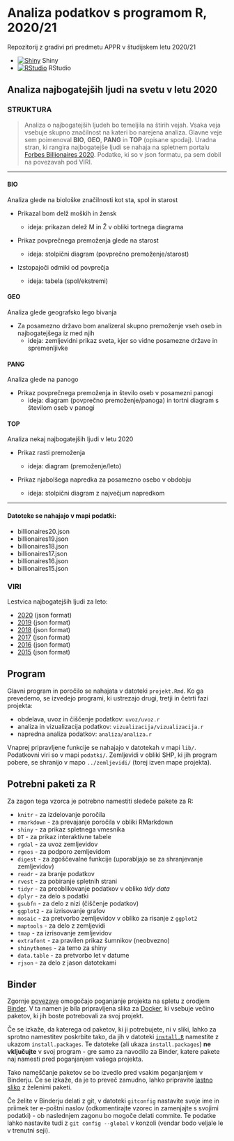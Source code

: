 # Analiza podatkov s programom R, 2020/21

Repozitorij z gradivi pri predmetu APPR v študijskem letu 2020/21

* [![Shiny](http://mybinder.org/badge.svg)](http://mybinder.org/v2/gh/vitorozman/APPR-2020-21/master?urlpath=shiny/APPR-2020-21/projekt.Rmd) Shiny
* [![RStudio](http://mybinder.org/badge.svg)](http://mybinder.org/v2/gh/vitorozman/APPR-2020-21/master?urlpath=rstudio) RStudio


## **Analiza najbogatejših ljudi na svetu v letu 2020**


### **STRUKTURA**

>Analiza o najbogatejših ljudeh bo temeljila na štirih vejah. Vsaka veja vsebuje skupno značilnost na kateri bo narejena analiza. Glavne veje sem poimenoval **BIO**, **GEO**, **PANG** in **TOP** (opisane spodaj). Uradna stran, ki rangira najbogatejše ljudi se nahaja na spletnem portalu [Forbes Billionaires 2020](https://www.forbes.com/billionaires/). Podatke, ki so v json formatu, pa sem dobil na povezavah pod VIRI.

---

#### BIO
Analiza glede na biološke značilnosti kot sta, spol in starost

* Prikazal bom delž moških in žensk
  * ideja: prikazan delež M in Ž v obliki tortnega diagrama

* Prikaz povprečnega premoženja glede na starost
  * ideja: stolpični diagram (povprečno premoženje/starost)

* Izstopajoči odmiki od povprečja
  * ideja: tabela (spol/ekstremi)

#### GEO
Analiza glede geografsko lego bivanja

* Za posamezno državo bom analizeral skupno premoženje vseh oseb in najbogatejšega iz med njih
  * ideja: zemljevidni prikaz sveta, kjer so vidne posamezne države in spremenljivke

#### PANG
Analiza glede na panogo

* Prikaz povprečnega premoženja in število oseb v posamezni panogi 
  * ideja: diagram (povprečno premoženje/panoga) in tortni diagram s številom oseb v panogi

#### TOP
Analiza nekaj najbogatejših ljudi v letu 2020

* Prikaz rasti premoženja
  * ideja: diagram (premoženje/leto)
  
* Prikaz njabolšega napredka za posamezno osebo v obdobju
  * ideja: stolpični diagram z največjum napredkom

---


#### **Datoteke se nahajajo v mapi podatki:**

* billionaires20.json
* billionaires19.json
* billionaires18.json
* billionaires17.json
* billionaires16.json
* billionaires15.json


### **VIRI**
Lestvica najbogatejših ljudi za leto:

* [2020](https://www.forbes.com/forbesapi/person/billionaires/2020/position/true.json) (json format)
* [2019](https://www.forbes.com/forbesapi/person/billionaires/2019/position/true.json) (json format) 
* [2018](https://www.forbes.com/forbesapi/person/billionaires/2018/position/true.json) (json format) 
* [2017](https://www.forbes.com/forbesapi/person/billionaires/2017/position/true.json) (json format) 
* [2016](https://www.forbes.com/forbesapi/person/billionaires/2016/position/true.json) (json format) 
* [2015](https://www.forbes.com/forbesapi/person/billionaires/2015/position/true.json) (json format) 

## Program

Glavni program in poročilo se nahajata v datoteki `projekt.Rmd`.
Ko ga prevedemo, se izvedejo programi, ki ustrezajo drugi, tretji in četrti fazi projekta:

* obdelava, uvoz in čiščenje podatkov: `uvoz/uvoz.r`
* analiza in vizualizacija podatkov: `vizualizacija/vizualizacija.r`
* napredna analiza podatkov: `analiza/analiza.r`

Vnaprej pripravljene funkcije se nahajajo v datotekah v mapi `lib/`.
Podatkovni viri so v mapi `podatki/`.
Zemljevidi v obliki SHP, ki jih program pobere,
se shranijo v mapo `../zemljevidi/` (torej izven mape projekta).

## Potrebni paketi za R

Za zagon tega vzorca je potrebno namestiti sledeče pakete za R:

* `knitr` - za izdelovanje poročila
* `rmarkdown` - za prevajanje poročila v obliki RMarkdown
* `shiny` - za prikaz spletnega vmesnika
* `DT` - za prikaz interaktivne tabele
* `rgdal` - za uvoz zemljevidov
* `rgeos` - za podporo zemljevidom
* `digest` - za zgoščevalne funkcije (uporabljajo se za shranjevanje zemljevidov)
* `readr` - za branje podatkov
* `rvest` - za pobiranje spletnih strani
* `tidyr` - za preoblikovanje podatkov v obliko *tidy data*
* `dplyr` - za delo s podatki
* `gsubfn` - za delo z nizi (čiščenje podatkov)
* `ggplot2` - za izrisovanje grafov
* `mosaic` - za pretvorbo zemljevidov v obliko za risanje z `ggplot2`
* `maptools` - za delo z zemljevidi
* `tmap` - za izrisovanje zemljevidov
* `extrafont` - za pravilen prikaz šumnikov (neobvezno)
* `shinythemes` - za temo za shiny
* `data.table` - za pretvorbo let v datume
* `rjson` - za delo z jason datotekami

## Binder

Zgornje [povezave](#analiza-podatkov-s-programom-r-202021)
omogočajo poganjanje projekta na spletu z orodjem [Binder](https://mybinder.org/).
V ta namen je bila pripravljena slika za [Docker](https://www.docker.com/),
ki vsebuje večino paketov, ki jih boste potrebovali za svoj projekt.

Če se izkaže, da katerega od paketov, ki ji potrebujete, ni v sliki,
lahko za sprotno namestitev poskrbite tako,
da jih v datoteki [`install.R`](install.R) namestite z ukazom `install.packages`.
Te datoteke (ali ukaza `install.packages`) **ne vključujte** v svoj program -
gre samo za navodilo za Binder, katere pakete naj namesti pred poganjanjem vašega projekta.

Tako nameščanje paketov se bo izvedlo pred vsakim poganjanjem v Binderju.
Če se izkaže, da je to preveč zamudno,
lahko pripravite [lastno sliko](https://github.com/jaanos/APPR-docker) z želenimi paketi.

Če želite v Binderju delati z git,
v datoteki `gitconfig` nastavite svoje ime in priimek ter e-poštni naslov
(odkomentirajte vzorec in zamenjajte s svojimi podatki) -
ob naslednjem zagonu bo mogoče delati commite.
Te podatke lahko nastavite tudi z `git config --global` v konzoli
(vendar bodo veljale le v trenutni seji).
